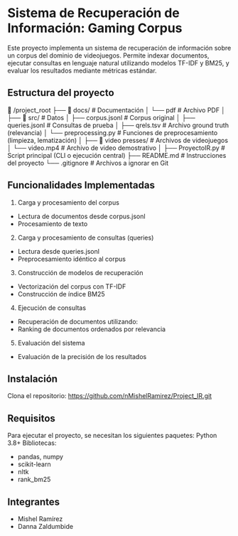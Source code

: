 # Sistema de Recuperación de Información: Gaming Corpus

Este proyecto implementa un sistema de recuperación de información sobre un corpus del dominio de videojuegos. Permite indexar documentos, ejecutar consultas en lenguaje natural utilizando modelos TF-IDF y BM25, y evaluar los resultados mediante métricas estándar.

## Estructura del proyecto
📁 /project_root
├── 📁 docs/                        # Documentación
│   └── pdf                          # Archivo PDF
│
├── 📁 src/                         # Datos
│   ├── corpus.jsonl                # Corpus original
│   ├── queries.jsonl               # Consultas de prueba
│   ├── qrels.tsv                   # Archivo ground truth (relevancia)
│   └── preprocessing.py            # Funciones de preprocesamiento (limpieza, lematización)
│
├── 📁 video presses/               # Archivos de videojuegos
│   └── video.mp4                    # Archivo de video demostrativo
│
├── ProyectoIR.py                  # Script principal (CLI o ejecución central)
├── README.md                      # Instrucciones del proyecto
└── .gitignore                     # Archivos a ignorar en Git


## Funcionalidades Implementadas
1. Carga y procesamiento del corpus
- Lectura de documentos desde corpus.jsonl
- Procesamiento de texto

2. Carga y procesamiento de consultas (queries)
- Lectura desde queries.jsonl
- Preprocesamiento idéntico al corpus

3. Construcción de modelos de recuperación
- Vectorización del corpus con TF-IDF
- Construcción de índice BM25 

4. Ejecución de consultas
- Recuperación de documentos utilizando:
- Ranking de documentos ordenados por relevancia

5. Evaluación del sistema
- Evaluación de la precisión de los resultados

## Instalación
Clona el repositorio:
https://github.com/nMishelRamirez/Project_IR.git


## Requisitos
Para ejecutar el proyecto, se necesitan los siguientes paquetes:
Python 3.8+
Bibliotecas:
- pandas, numpy
- scikit-learn
- nltk
- rank_bm25


## Integrantes
- Mishel Ramírez
- Danna Zaldumbide 